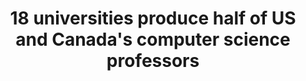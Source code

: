 ---
categories: all_articles articles
provider_display: "qz.com"
provider_name: "qz.com"
favicon_url: http://app.qz.com/img/icons/favicon.ico
title: "18 universities produce half of US and Canada's computer science professors"
published: 2015-02-14
source: http://qz.com/343521/18-universities-produce-half-of-us-and-canadas-computer-science-professors/
thumbnail: https://i1.wp.com/qzprod.files.wordpress.com/2015/02/stanford.jpg?fit=440%2C330
---